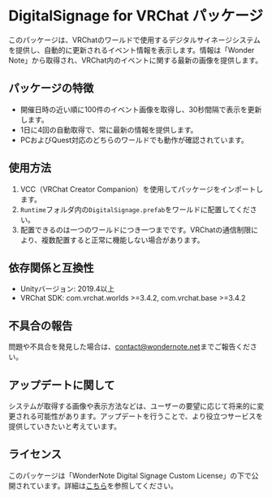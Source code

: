 # DigitalSignage for VRChat パッケージ

このパッケージは、VRChatのワールドで使用するデジタルサイネージシステムを提供し、自動的に更新されるイベント情報を表示します。情報は「Wonder Note」から取得され、VRChat内のイベントに関する最新の画像を提供します。

## パッケージの特徴
- 開催日時の近い順に100件のイベント画像を取得し、30秒間隔で表示を更新します。
- 1日に4回の自動取得で、常に最新の情報を提供します。
- PCおよびQuest対応のどちらのワールドでも動作が確認されています。

## 使用方法
1. VCC（VRChat Creator Companion）を使用してパッケージをインポートします。
2. `Runtime`フォルダ内の`DigitalSignage.prefab`をワールドに配置してください。
3. 配置できるのは一つのワールドにつき一つまでです。VRChatの通信制限により、複数配置すると正常に機能しない場合があります。

## 依存関係と互換性
- Unityバージョン: 2019.4以上
- VRChat SDK: com.vrchat.worlds >=3.4.2, com.vrchat.base >=3.4.2

## 不具合の報告
問題や不具合を発見した場合は、[contact@wondernote.net](mailto:contact@wondernote.net)までご報告ください。

## アップデートに関して
システムが取得する画像や表示方法などは、ユーザーの要望に応じて将来的に変更される可能性があります。アップデートを行うことで、より役立つサービスを提供していきたいと考えています。

## ライセンス
このパッケージは「WonderNote Digital Signage Custom License」の下で公開されています。詳細は[こちら](https://github.com/wondernote/DigitalSignageForVRChat/blob/main/LICENSE.txt)を参照してください。

